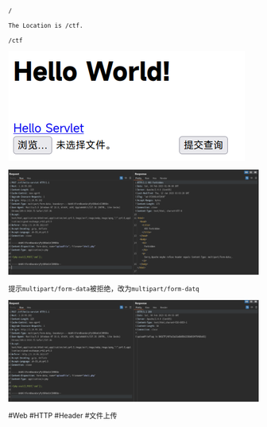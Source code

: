 ```
/
```

```
The Location is /ctf.
```

```
/ctf
```

![](<./img/Pasted image 20230204085736.png>)

![](<./img/Pasted image 20230204090719.png>)

提示`multipart/form-data`被拒绝，改为`multipart/form-datq`

![](<./img/Pasted image 20230204091220.png>)

#Web #HTTP #Header #文件上传